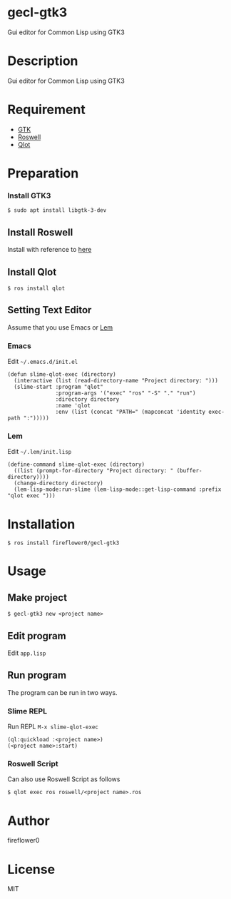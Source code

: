 # gecl-gtk3

Gui editor for Common Lisp using GTK3

# Description

Gui editor for Common Lisp using GTK3

# Requirement

* [GTK](https://www.gtk.org/)
* [Roswell](https://github.com/roswell/roswell)
* [Qlot](https://github.com/fukamachi/qlot)

# Preparation

### Install GTK3

```
$ sudo apt install libgtk-3-dev
```

## Install Roswell

Install with reference to [here](https://github.com/roswell/roswell#installation-dependency--usage)

## Install Qlot

```
$ ros install qlot
```

## Setting Text Editor

Assume that you use Emacs or [Lem](https://github.com/cxxxr/lem)

### Emacs

Edit `~/.emacs.d/init.el`

```
(defun slime-qlot-exec (directory)
  (interactive (list (read-directory-name "Project directory: ")))
  (slime-start :program "qlot"
               :program-args '("exec" "ros" "-S" "." "run")
               :directory directory
               :name 'qlot
               :env (list (concat "PATH=" (mapconcat 'identity exec-path ":")))))
```

### Lem

Edit `~/.lem/init.lisp`

```
(define-command slime-qlot-exec (directory)
  ((list (prompt-for-directory "Project directory: " (buffer-directory))))
  (change-directory directory)
  (lem-lisp-mode:run-slime (lem-lisp-mode::get-lisp-command :prefix "qlot exec ")))
```

# Installation

```
$ ros install fireflower0/gecl-gtk3
```

# Usage

## Make project

```
$ gecl-gtk3 new <project name>
```

## Edit program

Edit `app.lisp`

## Run program

The program can be run in two ways.

### Slime REPL

Run REPL `M-x slime-qlot-exec`

```
(ql:quickload :<project name>)
(<project name>:start)
```

### Roswell Script

Can also use Roswell Script as follows

```
$ qlot exec ros roswell/<project name>.ros
```

# Author

fireflower0

# License

MIT
